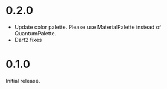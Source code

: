 # 0.2.0

* Update color palette. Please use MaterialPalette instead of QuantumPalette.
* Dart2 fixes

# 0.1.0

Initial release.
